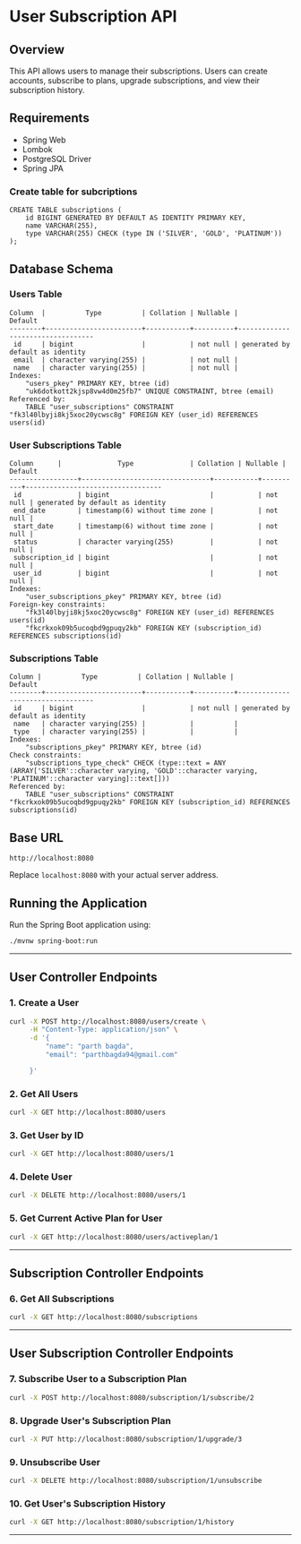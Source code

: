 # User Subscription API

## Overview
This API allows users to manage their subscriptions. Users can create accounts, subscribe to plans, upgrade subscriptions, and view their subscription history.

## Requirements
- Spring Web
- Lombok
- PostgreSQL Driver
- Spring JPA


### Create table for subcriptions

```
CREATE TABLE subscriptions (
    id BIGINT GENERATED BY DEFAULT AS IDENTITY PRIMARY KEY,
    name VARCHAR(255),
    type VARCHAR(255) CHECK (type IN ('SILVER', 'GOLD', 'PLATINUM'))
);

```

## Database Schema
### Users Table
```
Column  |          Type          | Collation | Nullable |             Default              
--------+------------------------+-----------+----------+----------------------------------
 id     | bigint                 |           | not null | generated by default as identity
 email  | character varying(255) |           | not null | 
 name   | character varying(255) |           | not null | 
Indexes:
    "users_pkey" PRIMARY KEY, btree (id)
    "uk6dotkott2kjsp8vw4d0m25fb7" UNIQUE CONSTRAINT, btree (email)
Referenced by:
    TABLE "user_subscriptions" CONSTRAINT "fk3l40lbyji8kj5xoc20ycwsc8g" FOREIGN KEY (user_id) REFERENCES users(id)
```

### User Subscriptions Table
```
Column      |              Type              | Collation | Nullable |             Default              
-----------------+--------------------------------+-----------+----------+----------------------------------
 id              | bigint                         |           | not null | generated by default as identity
 end_date        | timestamp(6) without time zone |           | not null | 
 start_date      | timestamp(6) without time zone |           | not null | 
 status          | character varying(255)         |           | not null | 
 subscription_id | bigint                         |           | not null | 
 user_id         | bigint                         |           | not null | 
Indexes:
    "user_subscriptions_pkey" PRIMARY KEY, btree (id)
Foreign-key constraints:
    "fk3l40lbyji8kj5xoc20ycwsc8g" FOREIGN KEY (user_id) REFERENCES users(id)
    "fkcrkxok09b5ucoqbd9gpuqy2kb" FOREIGN KEY (subscription_id) REFERENCES subscriptions(id)
```

### Subscriptions Table
```
Column |          Type          | Collation | Nullable |             Default              
--------+------------------------+-----------+----------+----------------------------------
 id     | bigint                 |           | not null | generated by default as identity
 name   | character varying(255) |           |          | 
 type   | character varying(255) |           |          | 
Indexes:
    "subscriptions_pkey" PRIMARY KEY, btree (id)
Check constraints:
    "subscriptions_type_check" CHECK (type::text = ANY (ARRAY['SILVER'::character varying, 'GOLD'::character varying, 'PLATINUM'::character varying]::text[]))
Referenced by:
    TABLE "user_subscriptions" CONSTRAINT "fkcrkxok09b5ucoqbd9gpuqy2kb" FOREIGN KEY (subscription_id) REFERENCES subscriptions(id)
```

## Base URL
```
http://localhost:8080
```
Replace `localhost:8080` with your actual server address.

## Running the Application
Run the Spring Boot application using:
```bash
./mvnw spring-boot:run
```
---

## User Controller Endpoints

### 1. Create a User
```bash
curl -X POST http://localhost:8080/users/create \
     -H "Content-Type: application/json" \
     -d '{
         "name": "parth bagda",
         "email": "parthbagda94@gmail.com"

     }'
```

### 2. Get All Users
```bash
curl -X GET http://localhost:8080/users
```

### 3. Get User by ID
```bash
curl -X GET http://localhost:8080/users/1
```

### 4. Delete User
```bash
curl -X DELETE http://localhost:8080/users/1
```

### 5. Get Current Active Plan for User
```bash
curl -X GET http://localhost:8080/users/activeplan/1
```

---

## Subscription Controller Endpoints

### 6. Get All Subscriptions
```bash
curl -X GET http://localhost:8080/subscriptions
```

---

## User Subscription Controller Endpoints

### 7. Subscribe User to a Subscription Plan
```bash
curl -X POST http://localhost:8080/subscription/1/subscribe/2
```

### 8. Upgrade User's Subscription Plan
```bash
curl -X PUT http://localhost:8080/subscription/1/upgrade/3
```

### 9. Unsubscribe User
```bash
curl -X DELETE http://localhost:8080/subscription/1/unsubscribe
```

### 10. Get User's Subscription History
```bash
curl -X GET http://localhost:8080/subscription/1/history
```

---
